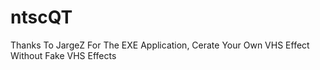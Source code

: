# ntscQT
Thanks To JargeZ For The EXE Application, Cerate Your Own VHS Effect Without Fake VHS Effects
